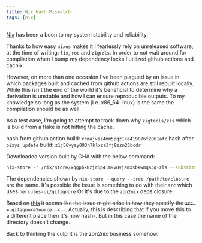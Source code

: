 ```yaml
---
title: Nix Hash Mismatch
tags: [nix]
---
```



[Nix](8m5l-nix-and-nixos.md) has been a boon to my system stability and reliability.

Thanks to how easy `nixos` makes it I fearlessly rely on unreleased software, at the time of writing: `lix`, `roc` and `zig`/`zls`.
In order to not wait around for compilation when I bump my dependency locks I utilized github actions and cachix.

However, on more than one occasion I've been plagued by an issue in which packages built and cached from github actions are still rebuilt
locally.
While this isn't the end of the world it's beneficial to determine why a derivation is unstable and how I can ensure reproducible outputs.
To my knowledge so long as the system (i.e. x86_64-linux) is the same the compilation should be as well.

As a test case, I'm going to attempt to track down why `zigtools/zls` which is build from a flake is not hitting the cache.

hash from github action build: `rcmajvsz4mm5pqz1ka419876f2061afc`
hash after `oizys update` build: `z1j56vyay093h7hlxza3fj8zzn25bcdr`

Downloaded version built by GHA with the below command:

```sh
nix-store -r /nix/store/xqgpbk8zjr6p41m9v0vjamxsbkwmqa3q-zls --substituters 'https://daylin.cachix.org' --trusted-public-keys 'daylin.cachix.org-1:fLdSnbhKjtOVea6H9KqXeir+PyhO+sDSPhEW66ClE/k=' -vvvv
```

The dependencies shown by `nix-store --query --tree /path/to/closure` are the same.
It's possible the issue is something to do with their `src` which uses `hercules-ci/gitignore`
Or it's due to the `zon2nix` deps closure.

~~Based on [this](https://nix.dev/guides/best-practices#reproducible-source-paths) it seems like the issue might arise in how they specify the `src = gitignoreSource ./.;`~~. Actually, this is describing that if you move this to a different place then it's now hash-<name of dir>.
But in this case the name of the directory doesn't change.

Back to thinking the culprit is the zon2nix business somehow.

